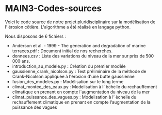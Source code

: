 # MAIN3-Codes-sources

Voici le code source de notre projet pluridisciplinaire sur la modélisation de l’ ́erosion côtière. L'algorithme a été réalisé en langage python.

Nous disposons de 6 fichiers : 
* Anderson et al. - 1999 - The generation and degradation of marine terraces.pdf : Document initial de nos recherches.
* donnees.csv : Liste des variations du niveau de la mer sur près de 500 000 ans.
* introduction_au_modele.py : Création du premier modèle 
* gaussienne_crank_nicolson.py : Test préliminaire de la méthode de Crank-Nicolson appliquée à l'érosion d'une butte gaussienne
* fusion_des_modeles.py : Modélisation sur le long terme
* climat_montee_des_eaux.py : Modelisation à l’ ́echelle du rechauffement climatique en prenant en compte l'augmentation du niveau de la mer
* climat_puissance_des_vagues.py : Modelisation à l’ ́echelle du rechauffement climatique en prenant en compte l'augmentation de la puissance des vagues

